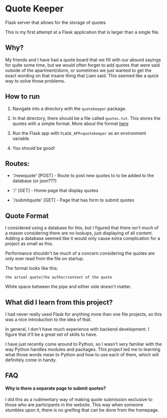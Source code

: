 # Quote Keeper

Flask server that allows for the storage of quotes

This is my first attempt at a Flask application that is larger than a single file.

## Why?

My friends and I have had a quote board that we fill with our absurd sayings
for quite some time, but we would often forget to add quotes that were said
outside of the apartment/dorm, or sometimes we just wanted to get the
exact wording on that insane thing that Liam said. This seemed like a quick
way to solve those problems.

## How to run

1. Navigate into a directory with the `quotekeeper` package.

2. In that directory, there should be a file called `quotes.txt`. This stores
the quotes with a simple format. More about the format [here](#quote-format)

3. Run the Flask app with `FLASK_APP=quotekeeper` as an environment variable.

4. You should be good!

## Routes:
* '/newquote' [POST] - Route to post new quotes to to be added to the database (or json???)

* '/' [GET] - Home page that display quotes

* '/submitquote' [GET] - Page that has form to submit quotes

## Quote Format

I considered using a database for this, but I figured that there isn't much
of a reason considering there are no lookups, just displaying of all content.
Adding a database seemed like it would only cause extra complication for
a project as small as this.

Performance shouldn't be much of a concern considering the quotes are only
ever read from the file on startup.

The format looks like this:
```
the actual quote|the author/context of the quote
```

White space between the pipe and either side doesn't matter.

## What did I learn from this project?

I had never really used Flask for anything more than one file projects, so
this was a nice introduction to the idea of that.

In general, I don't have much experience with backend development. I figure
that it'll be a great set of skills to have.

I have just recently come around to Python, so I wasn't very familiar with
the way Python handles modules and packages. This project led me to learning
what those words mean to Python and how to use each of them, which will
definitely come in handy.

## FAQ

#### Why is there a separate page to submit quotes?

I did this as a rudimentary way of making quote submission exclusive to those
who are participants in the website. This way when someone stumbles upon it,
there is no greifing that can be done from the homepage.
